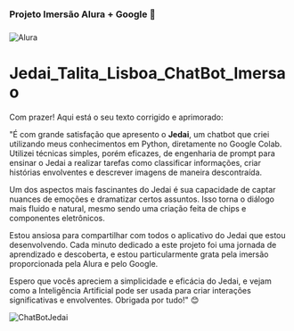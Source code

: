 ### Projeto Imersão Alura + Google 🚀

###

   ![Alura](https://www.alura.com.br/assets/img/escola-categorias/sharing/escola-inteligencia-artificial-share.1688757125.jpg)                   
# Jedai_Talita_Lisboa_ChatBot_Imersao
Com prazer! Aqui está o seu texto corrigido e aprimorado:

"É com grande satisfação que apresento o **Jedai**, um chatbot que criei utilizando meus conhecimentos em Python, diretamente no Google Colab. Utilizei técnicas simples, porém eficazes, de engenharia de prompt para ensinar o Jedai a realizar tarefas como classificar informações, criar histórias envolventes e descrever imagens de maneira descontraída.

Um dos aspectos mais fascinantes do Jedai é sua capacidade de captar nuances de emoções e dramatizar certos assuntos. Isso torna o diálogo mais fluido e natural, mesmo sendo uma criação feita de chips e componentes eletrônicos. 

Estou ansiosa para compartilhar com todos o aplicativo do Jedai que estou desenvolvendo. Cada minuto dedicado a este projeto foi uma jornada de aprendizado e descoberta, e estou particularmente grata pela imersão proporcionada pela Alura e pelo Google.

Espero que vocês apreciem a simplicidade e eficácia do Jedai, e vejam como a Inteligência Artificial pode ser usada para criar interações significativas e envolventes. Obrigada por tudo!" 😊

 ![ChatBotJedai](https://th.bing.com/th/id/R.4ac4475b5095c012bb34a5f992187a81?rik=VJOsCyG6eZeZNg&riu=http%3a%2f%2fi.imgur.com%2fRV56g.gif&ehk=pUVGgDbaavPhbX8wqG%2be2Z%2fVVkdRBF5S0LbL1mTNTYg%3d&risl=&pid=ImgRaw&r=0) 
